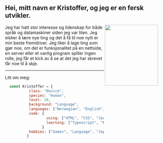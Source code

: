 <h2> Hei, mitt navn er Kristoffer, og jeg er en fersk utvikler. </h2>

<img align="right" src="Portrait.png" height="200" width="175">

Jeg har hatt stor interesse og lidenskap for både språk og datamaskiner siden jeg var liten. Jeg elsker å lære nye ting og det å få til noe nytt er min beste fremdriver.
Jeg liker å lage ting som gjør noe, om det er funksjonalitet på en nettside, en server eller et vanlig program spiller ingen rolle, jeg får et kick av å se at det jeg har skrevet får noe til å skje. 

<!--- I'm currently trying to figure out this readme business. ---> 

<hr>

Litt om meg:

```javascript
  const Kristoffer = {
           class: "Novice",
           species: "Human",
           level: 28,
           background: "Language", 
           languages: ["Norwegian", "English", "Japanese"],
           code: {
                   using: ["HTML", "CSS", "Javascript"], 
                   learning: ["Typescript", "React", "Node.js", "Python", "Ruby", "C"],
                 }
           hobbies: ["Games", "Language", "Japanese fiction", "Stories"], 
          }
